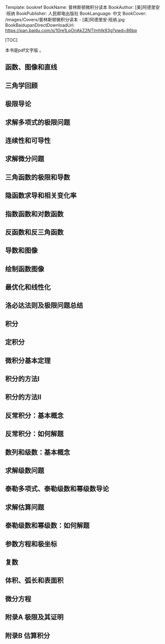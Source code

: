 Template: bookref
BookName: 普林斯顿微积分读本
BookAuthor: [美]阿德里安·班纳
BookPublisher: 人民邮电出版社
BookLanguage: 中文
BookCover: /images/Covers/普林斯顿微积分读本 - [美]阿德里安·班纳.jpg
BookBaidupanDirectDownloadUrl: https://pan.baidu.com/s/10re1LpOnAkZ2NTImhIk93g?pwd=86bp



[TOC]

本书是pdf文字版 。


## 函数、图像和直线
## 三角学回顾
## 极限导论
## 求解多项式的极限问题
## 连续性和可导性
## 求解微分问题
## 三角函数的极限和导数
## 隐函数求导和相关变化率
## 指数函数和对数函数
## 反函数和反三角函数
## 导数和图像
## 绘制函数图像
## 最优化和线性化
## 洛必达法则及极限问题总结
## 积分
## 定积分
## 微积分基本定理
## 积分的方法I
## 积分的方法II
## 反常积分：基本概念
## 反常积分：如何解题
## 数列和级数：基本概念
## 求解级数问题
## 泰勒多项式、泰勒级数和幂级数导论
## 求解估算问题
## 泰勒级数和幂级数：如何解题
## 参数方程和极坐标
## 复数
## 体积、弧长和表面积
## 微分方程
## 附录A 极限及其证明
## 附录B 估算积分